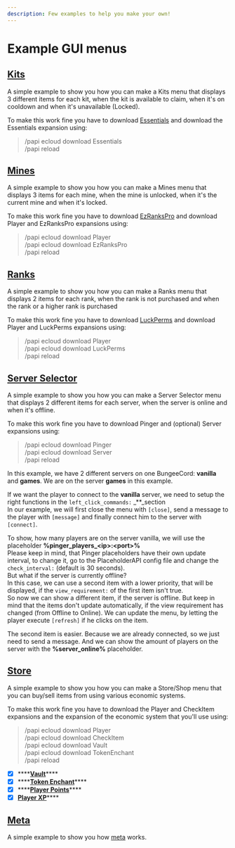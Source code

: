 ```yaml
---
description: Few examples to help you make your own!
---
```


# Example GUI menus

## [**Kits**](https://github.com/HelpChat/DeluxeMenus-Wiki/blob/master/gui\_menus/kits.yml)

A simple example to show you how you can make a Kits menu that displays 3 different items for each kit, when the kit is available to claim, when it's on cooldown and when it's unavailable (Locked).

To make this work fine you have to download [Essentials](https://ci.ender.zone/job/EssentialsX/lastSuccessfulBuild/) and download the Essentials expansion using:

> /papi ecloud download Essentials\
> /papi reload

## ****[**Mines**](https://github.com/HelpChat/DeluxeMenus-Wiki/blob/master/gui\_menus/mines.yml)****

A simple example to show you how you can make a Mines menu that displays 3 items for each mine, when the mine is unlocked, when it's the current mine and when it's locked.

To make this work fine you have to download [EzRanksPro](https://www.spigotmc.org/resources/10731/) and download Player and EzRanksPro expansions using:

> /papi ecloud download Player\
> /papi ecloud download EzRanksPro\
> /papi reload

## ****[**Ranks**](https://github.com/HelpChat/DeluxeMenus-Wiki/blob/master/gui\_menus/ranks.yml)****

A simple example to show you how you can make a Ranks menu that displays 2 items for each rank, when the rank is not purchased and when the rank or a higher rank is purchased

To make this work fine you have to download [LuckPerms](https://www.spigotmc.org/resources/luckperms.28140/) and download Player and LuckPerms expansions using:

> /papi ecloud download Player\
> /papi ecloud download LuckPerms\
> /papi reload

## ****[**Server Selector**](https://github.com/HelpChat/DeluxeMenus-Wiki/blob/master/gui\_menus/serverselector.yml)****

A simple example to show you how you can make a Server Selector menu that displays 2 different items for each server, when the server is online and when it's offline.

To make this work fine you have to download Pinger and (optional) Server expansions using:

> /papi ecloud download Pinger\
> /papi ecloud download Server\
> /papi reload

In this example, we have 2 different servers on one BungeeCord: **vanilla** and **games**. We are on the server **games** in this example.

If we want the player to connect to the **vanilla** server, we need to setup the right functions in the `left_click_commands:` _\*\*_section\
In our example, we will first close the menu with `[close]`, send a message to the player with `[message]` and finally connect him to the server with `[connect]`.

To show, how many players are on the server vanilla, we will use the placeholder **%pinger\_players\_\<ip>:\<port>%**\
Please keep in mind, that Pinger placeholders have their own update interval, to change it, go to the PlaceholderAPI config file and change the `check_interval:` (default is 30 seconds).\
But what if the server is currently offline?\
In this case, we can use a second item with a lower priority, that will be displayed, if the `view_requirement:` of the first item isn't true.\
So now we can show a different item, if the server is offline. But keep in mind that the items don't update automatically, if the view requirement has changed (from Offline to Online). We can update the menu, by letting the player execute `[refresh]` if he clicks on the item.

The second item is easier. Because we are already connected, so we just need to send a message. And we can show the amount of players on the server with the **%server\_online%** placeholder.

## ****[**Store**](https://github.com/HelpChat/DeluxeMenus-Wiki/blob/master/gui\_menus/store.yml)****

A simple example to show you how you can make a Store/Shop menu that you can buy/sell items from using various economic systems.

To make this work fine you have to download the Player and CheckItem expansions and the expansion of the economic system that you'll use using:

> /papi ecloud download Player\
> /papi ecloud download CheckItem\
> /papi ecloud download Vault\
> /papi ecloud download TokenEnchant\
> /papi reload

* [x] \*\*\*\*[**Vault**](https://github.com/help-chat/DeluxeMenus/blob/master/gui\_menus/store.yml#L18-L59)\*\*\*\*
* [x] \*\*\*\*[**Token Enchant**](https://github.com/help-chat/DeluxeMenus/blob/master/gui\_menus/store.yml#L61-L106)\*\*\*\*
* [x] \*\*\*\*[**Player Points**](https://github.com/help-chat/DeluxeMenus/blob/master/gui\_menus/store.yml#L108-L150)\*\*\*\*
* [x] [**Player XP**](https://github.com/help-chat/DeluxeMenus/blob/master/gui\_menus/store.yml#L152-L195)\*\*\*\*

## ****[**Meta**](https://github.com/HelpChat/DeluxeMenus-Wiki/blob/master/gui\_menus/meta.yml)****

A simple example to show you how [meta](options-and-configurations/#actions-types) works.
